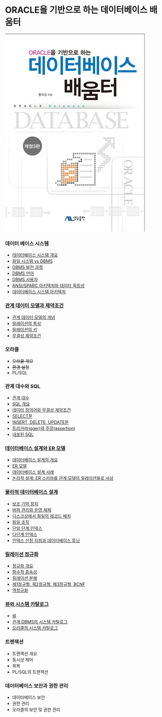 # ORACLE을 기반으로 하는 데이터베이스 배움터

![title.jpg](./image/title.jpg)



### 데이터 베이스 시스템

- [데이터베이스 시스템 개요](./1-1.md)
- [화일 시스템 vs DBMS](./1-2.md)
- [DBMS 발전 과정](./1-3.md)
- [DBMS 언어](./1-4.md)
- [DBMS 사용자](./1-5.md)
- [ANSI/SPARC 아키텍처와 데이터 독립성](./1-6.md)
- [데이터베이스 시스템 아키텍처](./1-7.md)

### [관계 데이터 모델과 제약조건](./2-0.md)

- [관계 데이터 모델의 개념](./2-1.md)
- [릴레이션의 특성](./2-2.md)
- [릴레이션의 키](./2-3.md)
- [무결성 제약조건](./2-4.md)

### 오라클

- ~~오라클 개요~~
- ~~환경 설정~~
- PL/SQL

### 관계 대수와 SQL

- [관계 대수](./4-1.md)
- [SQL 개요](./4-2.md)
- [데이터 정의어와 무결성 제약조건](./4-3.md)
- [SELECT문](./4-4.md)
- [INSERT, DELETE, UPDATE문](./4-5.md)
- [트리거(trigger)와 주장(assertion)](./4-6.md)
- [내포된 SQL](./4-7.md)

### [데이터베이스 설계와 ER 모델](./5-0.md)

- [데이터베이스 설계의 개요](./5-1.md)
- [ER 모델](./5-2.md)
- [데이터베이스 설계 사례](./5-3.md)
- [논리적 설계: ER 스키마를 관계 모델의 릴레이션들로 사상](./5-4.md)

### [물리적 데이터베이스 설계](./6-0.md)

- [보조 기억 장치](./6-1.md)
- [버퍼 관리와 운영 체제](./6-2.md)
- [디스크상에서 화일의 레코드 배치](./6-3.md)
- [화일 조직](./6-4.md)
- [단일 단계 인덱스](./6-5.md)
- [다단계 인덱스](./6-6.md)
- [인덱스 선정 지침과 데이터베이스 튜닝](./6-7.md)

### [릴레이션 정규화](./7-0.md)

- [정규화 개요](./7-1.md)
- [함수적 종속성](./7-2.md)
- [릴레이션 분해](./7-3.md)
- [제1정규형, 제2정규형, 제3정규형, BCNF](./7-4.md)
- [역정규화](./7-5.md)

### [뷰와 시스템 카탈로그](./8-0.md)

- [뷰](./8-1.md)
- [관계 DBMS의 시스템 카탈로그](./8-2.md)
- [오라클의 시스템 카탈로그](./8-3.md)

### 트랜잭션

- 트랜잭션 개요
- 동시성 제어
- 회복
- PL/SQL의 트랜잭션

### 데이터베이스 보안과 권한 관리

- 데이터베이스 보안
- 권한 관리
- 오라클의 보안 및 권한 관리

